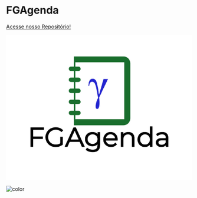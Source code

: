 <!-- _coverpage.md -->

# FGAgenda

[Acesse nosso Repositório!](https://github.com/FGAUnB-MDS-GM/2021.2-FGAgenda/)

<!-- background image -->

![logo_cover](_media/FGAgenda-removebg-preview.png)

<!-- background color -->

![color](#0072ff)
